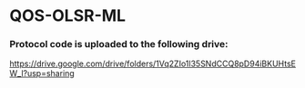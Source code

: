 # QOS-OLSR-ML

### Protocol code is uploaded to the following drive:
https://drive.google.com/drive/folders/1Vq2ZIo1l35SNdCCQ8pD94iBKUHtsEW_l?usp=sharing
